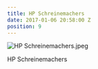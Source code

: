 ```yaml
---
title: HP Schreinemachers
date: 2017-01-06 20:58:00 Z
position: 9
---
```


![HP Schreinemachers.jpeg](/uploads/HP%20Schreinemachers.jpeg)

HP Schreinemachers